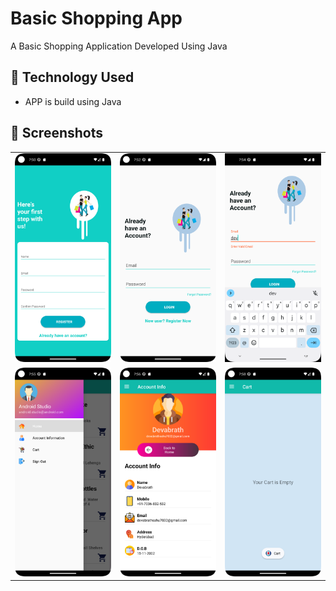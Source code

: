 # Basic Shopping App

A Basic Shopping Application Developed Using Java

## 🚀 Technology Used

* APP is build using Java

## 📸 Screenshots

||||
|:----------------------------------------:|:-----------------------------------------:|:-----------------------------------------: |
| ![Imgur](Screenshots/1.png) | ![Imgur](Screenshots/2.png) | ![Imgur](Screenshots/3.png) | ![Imgur](Screenshots/4.png) |
|  ![Imgur](Screenshots/5.png) | ![Imgur](Screenshots/6.png) | ![Imgur](Screenshots/7.png) |  ![Imgur](Screenshots/8.png)
